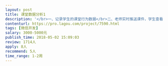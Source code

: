 ```yaml
---                
layout: post       
title: 课堂数据分析1           
description: '</br>一、记录学生的课堂行为数据</br>二、老师实时推送课件，学生查看，数据统计</br>三、可参考产品：</br>蓝墨云班课</br>雨课堂</br>四、人员要求：</br>1、有微信端产品的开发经验；</br>2、良好的沟通能力和契约精神。</br>'     
contenturl: https://pro.lagou.com/project/7590.html      
tags: [微信开发]            
salary: 3000-5000元          
publish_time: 2018-05-02 15:09:03         
review: 1714人                   
apply: 8人                   
recommend: 5人                   
time_range: 1-2周              
---                 
```

